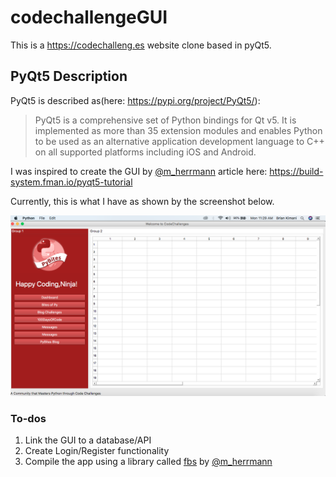 # codechallengeGUI
This is a https://codechalleng.es website clone based in pyQt5.

## PyQt5 Description
PyQt5 is described as(here: https://pypi.org/project/PyQt5/):
> PyQt5 is a comprehensive set of Python bindings for Qt v5. It is implemented as more than 35 extension modules and enables Python to be used as an alternative application development language to C++ on all supported platforms including iOS and Android.

I was inspired to create the GUI by <a href="https://twitter.com/m_herrmann">@m_herrmann</a> article here: https://build-system.fman.io/pyqt5-tutorial

Currently, this is what I have as shown by the screenshot below.

![Alt text](/screenshot.png?raw=true "Optional Title")

### To-dos
1. Link the GUI to a database/API
2. Create Login/Register functionality
3. Compile the app using a library called <a href="https://github.com/mherrmann/fbs">fbs</a> by <a href="https://twitter.com/m_herrmann">@m_herrmann</a>



